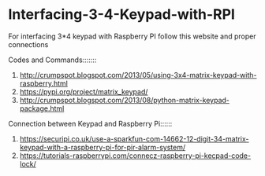 # Interfacing-3-4-Keypad-with-RPI

For interfacing 3*4 keypad with Raspberry PI follow this website and proper connections

Codes and Commands:::::::
1. http://crumpspot.blogspot.com/2013/05/using-3x4-matrix-keypad-with-raspberry.html
2. https://pypi.org/project/matrix_keypad/
3. http://crumpspot.blogspot.com/2013/08/python-matrix-keypad-package.html

Connection between Keypad and Raspberry Pi::::::
1. https://securipi.co.uk/use-a-sparkfun-com-14662-12-digit-34-matrix-keypad-with-a-raspberry-pi-for-pir-alarm-system/
2. https://tutorials-raspberrypi.com/connecz-raspberry-pi-kecpad-code-lock/
